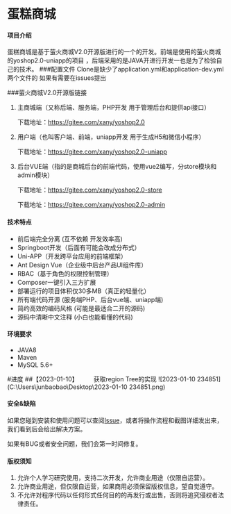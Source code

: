 # 蛋糕商城
#### 项目介绍
蛋糕商城是基于萤火商城V2.0开源版进行的一个的开发。前端是使用的萤火商城的yoshop2.0-uniapp的项目
，后端采用的是JAVA开进行开发一也是为了检验自己的技术。
###配置文件
Clone是缺少了application.yml和application-dev.yml两个文件的 如果有需要在issues提出

###萤火商城V2.0开源版链接

1. 主商城端（又称后端、服务端，PHP开发 用于管理后台和提供api接口）

   下载地址：https://gitee.com/xany/yoshop2.0

2. 用户端（也叫客户端、前端，uniapp开发 用于生成H5和微信小程序）

   下载地址：https://gitee.com/xany/yoshop2.0-uniapp

3. 后台VUE端（指的是商城后台的前端代码，使用vue2编写，分store模块和admin模块）

   下载地址：https://gitee.com/xany/yoshop2.0-store

   下载地址：https://gitee.com/xany/yoshop2.0-admin

#### 技术特点
* 前后端完全分离 (互不依赖 开发效率高)
* Springboot开发（后面有可能会改成分布式）
* Uni-APP（开发跨平台应用的前端框架）
* Ant Design Vue（企业级中后台产品UI组件库）
* RBAC（基于角色的权限控制管理）
* Composer一键引入三方扩展
* 部署运行的项目体积仅30多MB（真正的轻量化）
* 所有端代码开源 (服务端PHP、后台vue端、uniapp端)
* 简约高效的编码风格 (可能是最适合二开的源码)
* 源码中清晰中文注释 (小白也能看懂的代码)

#### 环境要求
- JAVA8
- Maven
- MySQL 5.6+

#进度
##【2023-01-10】
&emsp;&emsp;  获取region Tree的实现
![2023-01-10 234851](C:\Users\junbaobao\Desktop\2023-01-10 234851.png)


#### 安全&缺陷

如果您碰到安装和使用问题可以查阅[Issue](https://github.com/LongtengWorld/mall_cake_server/issues)，或者将操作流程和截图详细发出来，我们看到后会给出解决方案。

如果有BUG或者安全问题，我们会第一时间修复。




#### 版权须知

1. 允许个人学习研究使用，支持二次开发，允许商业用途（仅限自运营）。
2. 允许商业用途，但仅限自运营，如果商用必须保留版权信息，望自觉遵守。
3. 不允许对程序代码以任何形式任何目的的再发行或出售，否则将追究侵权者法律责任。
